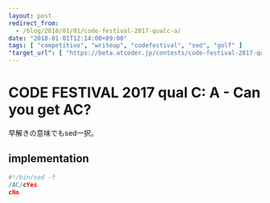 ```yaml
---
layout: post
redirect_from:
  - /blog/2018/01/01/code-festival-2017-qualc-a/
date: "2018-01-01T12:14:00+09:00"
tags: [ "competitive", "writeup", "codefestival", "sed", "golf" ]
"target_url": [ "https://beta.atcoder.jp/contests/code-festival-2017-qualc/tasks/code_festival_2017_qualc_a" ]
---
```


# CODE FESTIVAL 2017 qual C: A - Can you get AC?

早解きの意味でもsed一択。

## implementation

``` sed
#!/bin/sed -f
/AC/cYes
cNo
```
